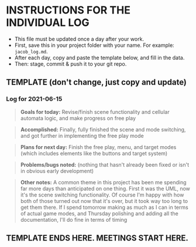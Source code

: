 # INSTRUCTIONS FOR THE INDIVIDUAL LOG
* This file must be updated once a day after your work.
* First, save this in your project folder with your name. For example: `jacob_log.md`.
* After each day, copy and paste the template below, and fill in the data.
* Then: stage, commit & push it to your git repo.

## TEMPLATE (don't change, just copy and update)

### Log for 2021-06-15

> **Goals for today:** Revise/finish scene functionality and cellular automata logic, and make progress on free play

> **Accomplished:** Finally, fully finished the scene and mode switching, and got further in implementing the free play mode

> **Plans for next day:** Finish the free play, menu, and target modes (which includes elements like the buttons and target system)

> **Problems/bugs noted:** (nothing that hasn't already been fixed or isn't in obvious early development)

> **Other notes:** A common theme in this project has been me spending far more days than anticipated on one thing. First it was the UML, now it's the scene switching functionality. Of course I'm happy with how both of those turned out now that it's over, but it took way too long to get them there. If I spend tomorrow making as much as I can in terms of actual game modes, and Thursday polishing and adding all the documentation, I'll do fine in terms of timing

## TEMPLATE ENDS HERE. MEETINGS START HERE.
